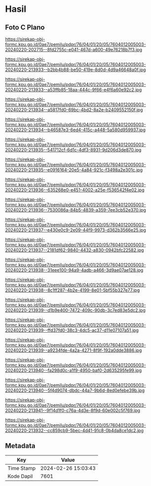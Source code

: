 # Hasil

## Foto C Plano

https://sirekap-obj-formc.kpu.go.id/0ae7/pemilu/pdpr/76/04/01/20/05/7604012005003-20240220-202715--8fd2755c-e041-467d-a600-49e76218b7f3.jpg

https://sirekap-obj-formc.kpu.go.id/0ae7/pemilu/pdpr/76/04/01/20/05/7604012005003-20240220-213933--b2bb4b88-be50-419e-8d0d-4d9a46648a0f.jpg

https://sirekap-obj-formc.kpu.go.id/0ae7/pemilu/pdpr/76/04/01/20/05/7604012005003-20240220-213933--a53ffb85-18aa-444c-9f66-e4f6a60e92c2.jpg

https://sirekap-obj-formc.kpu.go.id/0ae7/pemilu/pdpr/76/04/01/20/05/7604012005003-20240220-213934--a5817fd0-69bc-4bd2-8a2e-b2409552150f.jpg

https://sirekap-obj-formc.kpu.go.id/0ae7/pemilu/pdpr/76/04/01/20/05/7604012005003-20240220-213934--b46587e3-6ed4-415c-a448-5a580d959937.jpg

https://sirekap-obj-formc.kpu.go.id/0ae7/pemilu/pdpr/76/04/01/20/05/7604012005003-20240220-213935--541712cf-6d1c-4df3-8931-9d206d3de870.jpg

https://sirekap-obj-formc.kpu.go.id/0ae7/pemilu/pdpr/76/04/01/20/05/7604012005003-20240220-213935--e0916164-20e5-4a84-921c-f3498a2e301c.jpg

https://sirekap-obj-formc.kpu.go.id/0ae7/pemilu/pdpr/76/04/01/20/05/7604012005003-20240220-213936--635268e0-e451-4002-a25e-f536542f4e02.jpg

https://sirekap-obj-formc.kpu.go.id/0ae7/pemilu/pdpr/76/04/01/20/05/7604012005003-20240220-213936--7530086a-84b5-4839-a359-7ee3cb52e370.jpg

https://sirekap-obj-formc.kpu.go.id/0ae7/pemilu/pdpr/76/04/01/20/05/7604012005003-20240220-213937--e430e0c9-2e09-44f9-9973-d362b3566e25.jpg

https://sirekap-obj-formc.kpu.go.id/0ae7/pemilu/pdpr/76/04/01/20/05/7604012005003-20240220-213937--2181df62-9840-4432-a830-0942bfc22582.jpg

https://sirekap-obj-formc.kpu.go.id/0ae7/pemilu/pdpr/76/04/01/20/05/7604012005003-20240220-213938--31eee100-94a9-4adb-a466-3d9ae07ae128.jpg

https://sirekap-obj-formc.kpu.go.id/0ae7/pemilu/pdpr/76/04/01/20/05/7604012005003-20240220-213938--8c1ff287-4b2e-4199-8e01-5bf55b327e77.jpg

https://sirekap-obj-formc.kpu.go.id/0ae7/pemilu/pdpr/76/04/01/20/05/7604012005003-20240220-213939--d1b9e400-7472-409c-90db-3c7ed83e5dc2.jpg

https://sirekap-obj-formc.kpu.go.id/0ae7/pemilu/pdpr/76/04/01/20/05/7604012005003-20240220-213939--ffd37fd0-38c3-4dc5-ac37-d11e07107a51.jpg

https://sirekap-obj-formc.kpu.go.id/0ae7/pemilu/pdpr/76/04/01/20/05/7604012005003-20240220-213939--a9234fde-4a2a-4271-8f9f-192a0dde3886.jpg

https://sirekap-obj-formc.kpu.go.id/0ae7/pemilu/pdpr/76/04/01/20/05/7604012005003-20240220-213940--fa298d0c-a1f9-4950-baf0-2d635295fe99.jpg

https://sirekap-obj-formc.kpu.go.id/0ae7/pemilu/pdpr/76/04/01/20/05/7604012005003-20240220-213940--5f4d9074-dbdc-44a7-9b6d-8ed0efebe39b.jpg

https://sirekap-obj-formc.kpu.go.id/0ae7/pemilu/pdpr/76/04/01/20/05/7604012005003-20240220-213941--9f14d1f0-c76a-4d3e-8f9d-60e002c5f769.jpg

https://sirekap-obj-formc.kpu.go.id/0ae7/pemilu/pdpr/76/04/01/20/05/7604012005003-20240220-213932--cc859cb9-5bec-4d41-91c8-0b4da8ce1dc2.jpg


## Metadata

| Key        | Value               |
| ---------- | ------------------- |
| Time Stamp | 2024-02-26 15:03:43 |
| Kode Dapil | 7601                |




